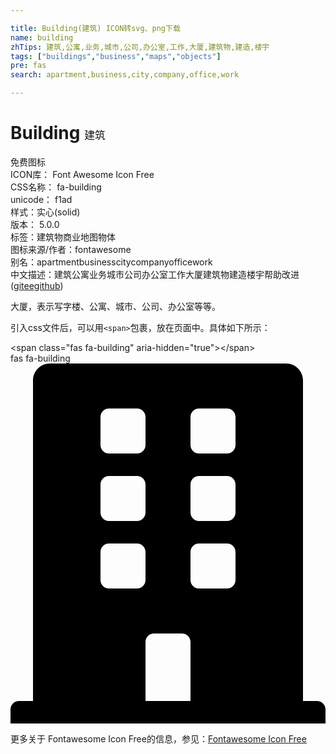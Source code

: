 ```yaml
---

title: Building(建筑) ICON转svg、png下载
name: building
zhTips: 建筑,公寓,业务,城市,公司,办公室,工作,大厦,建筑物,建造,楼宇
tags: ["buildings","business","maps","objects"]
pre: fas
search: apartment,business,city,company,office,work

---
```


# Building  <small style="font-size: 60%;font-weight: 100">建筑</small>


<div class="detail-page">
<p>
<span><span class="badge-success badge">免费图标</span> </span>
<br/>
<span>
ICON库：
<span class="badge-secondary badge">Font Awesome Icon Free</span> 
</span>
<br/>
<span>
CSS名称：
<span class="badge-secondary badge">fa-building</span> 
</span>
<br/>
<span>
unicode：
<span class="badge-secondary badge">f1ad</span> 
<copy-btn content='f1ad' btn-title=""></copy-btn>
<copy-btn :content='String.fromCodePoint(parseInt("f1ad", 16))' btn-title="复制U"></copy-btn>
</span><br/><span>样式：<span class="badge-light badge">实心(solid)</span></span>
<br/>
<span>
版本：
<span class="badge-secondary badge">5.0.0</span> 
</span><br/><span>标签：<span class="badge-light badge"><router-link to="/tags/buildings.html">建筑物</router-link></span><span class="badge-light badge"><router-link to="/tags/business.html">商业</router-link></span><span class="badge-light badge"><router-link to="/tags/maps.html">地图</router-link></span><span class="badge-light badge"><router-link to="/tags/objects.html">物体</router-link></span></span>
<br/>
<span>图标来源/作者：<span class="badge-light badge">fontawesome</span></span> 
<br/>
<span>别名：<span class="badge-light badge">apartment</span><span class="badge-light badge">business</span><span class="badge-light badge">city</span><span class="badge-light badge">company</span><span class="badge-light badge">office</span><span class="badge-light badge">work</span></span><br/><span class="zh-detail">中文描述：<span class="badge-primary badge">建筑</span><span class="badge-primary badge">公寓</span><span class="badge-primary badge">业务</span><span class="badge-primary badge">城市</span><span class="badge-primary badge">公司</span><span class="badge-primary badge">办公室</span><span class="badge-primary badge">工作</span><span class="badge-primary badge">大厦</span><span class="badge-primary badge">建筑物</span><span class="badge-primary badge">建造</span><span class="badge-primary badge">楼宇</span><span class="help-link"><span>帮助改进</span>(<a href="https://gitee.com/liuwave/icon-helper/edit/master/json/fontawesome/solid/building.json" target="_blank" rel="noopener noreferrer">gitee</a><a href="https://github.com/liuwave/icon-helper/edit/master/json/fontawesome/solid/building.json" target="_blank" rel="noopener noreferrer">github</a></span>)</span><br/>
</p>
</div><div class="description description alert alert-light">大厦，表示写字楼、公寓、城市、公司、办公室等等。</div>
<div class="alert alert-dark">
  <i class="fas fa-building fa-xs"></i>
  <i class="fas fa-building fa-sm"></i>
  <i class="fas fa-building fa-lg"></i>
  <i class="fas fa-building fa-2x"></i>
  <i class="fas fa-building fa-3x"></i>
  <i class="fas fa-building fa-5x"></i>
  <i class="fas fa-building fa-7x"></i>
</div>
<div>
  <p>引入css文件后，可以用<code>&lt;span&gt;</code>包裹，放在页面中。具体如下所示：    
  </p>
  <div class="alert alert-primary" style="font-size: 14px">
    &lt;span class="fas fa-building" aria-hidden="true"&gt;&lt;/span&gt;
    <copy-btn content='<span class="fas fa-building" aria-hidden="true"></span>'></copy-btn>
  </div>
  <div class="alert alert-secondary">
    <i class="fas fa-building"
    style="font-size: 24px"
    aria-hidden="true"></i> fas fa-building
    <copy-btn content="fas fa-building" btn-title="复制图标名称"></copy-btn>
  </div>
</div>
<div id="svg" class="svg-wrap">
<svg xmlns="http://www.w3.org/2000/svg" viewBox="0 0 448 512"><path d="M436 480h-20V24c0-13.255-10.745-24-24-24H56C42.745 0 32 10.745 32 24v456H12c-6.627 0-12 5.373-12 12v20h448v-20c0-6.627-5.373-12-12-12zM128 76c0-6.627 5.373-12 12-12h40c6.627 0 12 5.373 12 12v40c0 6.627-5.373 12-12 12h-40c-6.627 0-12-5.373-12-12V76zm0 96c0-6.627 5.373-12 12-12h40c6.627 0 12 5.373 12 12v40c0 6.627-5.373 12-12 12h-40c-6.627 0-12-5.373-12-12v-40zm52 148h-40c-6.627 0-12-5.373-12-12v-40c0-6.627 5.373-12 12-12h40c6.627 0 12 5.373 12 12v40c0 6.627-5.373 12-12 12zm76 160h-64v-84c0-6.627 5.373-12 12-12h40c6.627 0 12 5.373 12 12v84zm64-172c0 6.627-5.373 12-12 12h-40c-6.627 0-12-5.373-12-12v-40c0-6.627 5.373-12 12-12h40c6.627 0 12 5.373 12 12v40zm0-96c0 6.627-5.373 12-12 12h-40c-6.627 0-12-5.373-12-12v-40c0-6.627 5.373-12 12-12h40c6.627 0 12 5.373 12 12v40zm0-96c0 6.627-5.373 12-12 12h-40c-6.627 0-12-5.373-12-12V76c0-6.627 5.373-12 12-12h40c6.627 0 12 5.373 12 12v40z"/></svg>
</div>
<detail full-name='fa-building'></detail>
    
<div><p>更多关于  Fontawesome Icon Free的信息，参见：<a target="_blank" href="https://iconhelper.cn/fontawesome.html">Fontawesome Icon Free</a>
</p></div>
